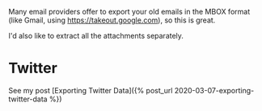 
Many email providers offer to export your old emails in the MBOX format (like Gmail, using https://takeout.google.com), so this is great.

I'd also like to extract all the attachments separately.

# Twitter

See my post [Exporting Twitter Data]({% post_url 2020-03-07-exporting-twitter-data %})